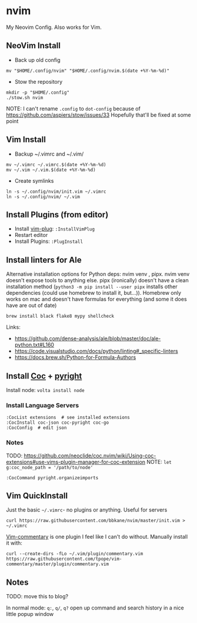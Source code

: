 # nvim

My Neovim Config. Also works for Vim.

## NeoVim Install

- Back up old config

```
mv "$HOME/.config/nvim" "$HOME/.config/nvim.$(date +%Y-%m-%d)"
```

- Stow the repository

```
mkdir -p "$HOME/.config"
./stow.sh nvim
```

NOTE: I can't rename `.config` to `dot-config` because of https://github.com/aspiers/stow/issues/33 Hopefully that'll be fixed at some point

## Vim Install

- Backup ~/.vimrc and ~/.vim/

```
mv ~/.vimrc ~/.vimrc.$(date +%Y-%m-%d)
mv ~/.vim ~/.vim.$(date +%Y-%m-%d)
```

- Create symlinks

```
ln -s ~/.config/nvim/init.vim ~/.vimrc
ln -s ~/.config/nvim/ ~/.vim
```

## Install Plugins (from editor)

- Install [vim-plug](https://github.com/junegunn/vim-plug): `:InstallVimPlug`
- Restart editor
- Install Plugins: `:PlugInstall`

## Install linters for Ale

Alternative installation options for Python deps: nvim venv , pipx. nvim venv doesn't expose tools to anything else. pipx (ironically) doesn't have a clean installation method (`python3 -m pip install --user pipx` installs other dependencies (could use homebrew to install it, but...)). Homebrew only works on mac and doesn't have formulas for everything (and some it does have are out of date)

```
brew install black flake8 mypy shellcheck
```

Links:

- https://github.com/dense-analysis/ale/blob/master/doc/ale-python.txt#L160
- https://code.visualstudio.com/docs/python/linting#_specific-linters
- https://docs.brew.sh/Python-for-Formula-Authors

## Install [Coc](https://github.com/neoclide/coc.nvim) + [pyright](https://github.com/fannheyward/coc-pyright)

Install node: `volta install node`

### Install Language Servers

```
:CocList extensions  # see installed extensions
:CocInstall coc-json coc-pyright coc-go
:CocConfig  # edit json
```

### Notes

TODO: https://github.com/neoclide/coc.nvim/wiki/Using-coc-extensions#use-vims-plugin-manager-for-coc-extension
NOTE: `let g:coc_node_path = '/path/to/node'`

```
:CocCommand pyright.organizeimports
```

## Vim QuickInstall

Just the basic `~/.vimrc`- no plugins or anything. Useful for servers

```
curl https://raw.githubusercontent.com/bbkane/nvim/master/init.vim > ~/.vimrc
```

[Vim-commentary](https://github.com/tpope/vim-commentary) is one plugin I feel like I can't do without. Manually install it with:

```
curl --create-dirs -fLo ~/.vim/plugin/commentary.vim https://raw.githubusercontent.com/tpope/vim-commentary/master/plugin/commentary.vim
```

## Notes

TODO: move this to blog?

In normal mode: `q:`, `q/`, `q?` open up command and search history in a nice little popup window
